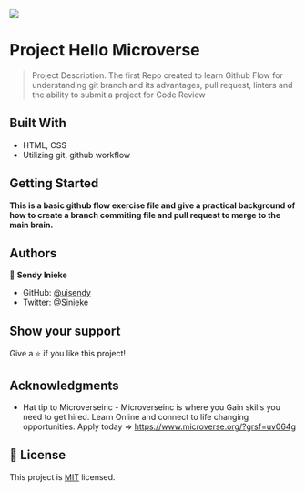 ![](https://img.shields.io/badge/Microverse-blueviolet)

# Project Hello Microverse

> Project Description.
The first Repo created to learn Github Flow for understanding git branch and its advantages, pull request, linters and the ability to submit a project for Code Review


## Built With

- HTML, CSS
- Utilizing git, github workflow


## Getting Started

**This is a basic github flow exercise file and give a practical background of how to create a branch commiting file and pull request to merge to the main brain.**


## Authors

👤 **Sendy Inieke**

- GitHub: [@uisendy](https://github.com/uisendy)
- Twitter: [@Sinieke](https://twitter.com/Sinieke)


## Show your support

Give a ⭐️ if you like this project!

## Acknowledgments

- Hat tip to Microverseinc - 
Microverseinc is where you Gain skills you need to get hired. Learn Online and connect to life changing opportunities. Apply today => https://www.microverse.org/?grsf=uv064g


## 📝 License

This project is [MIT](./MIT.md) licensed.
